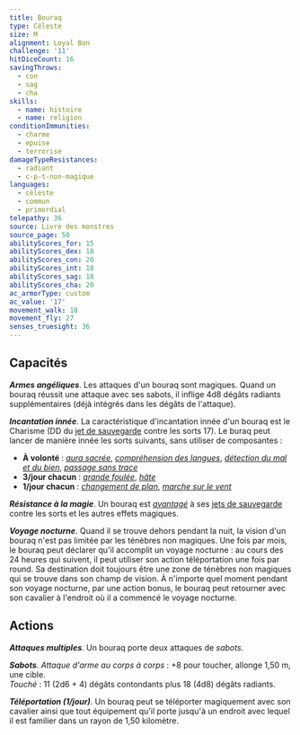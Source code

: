 ```yaml
---
title: Bouraq
type: Céleste
size: M
alignment: Loyal Bon
challenge: '11'
hitDiceCount: 16
savingThrows:
  - con
  - sag
  - cha
skills:
  - name: histoire
  - name: religion
conditionImmunities:
  - charme
  - epuise
  - terrorise
damageTypeResistances:
  - radiant
  - c-p-t-non-magique
languages:
  - céleste
  - commun
  - primordial
telepathy: 36
source: Livre des monstres
source_page: 50
abilityScores_for: 15
abilityScores_dex: 18
abilityScores_con: 20
abilityScores_int: 18
abilityScores_sag: 18
abilityScores_cha: 20
ac_armorType: custom
ac_value: '17'
movement_walk: 18
movement_fly: 27
senses_truesight: 36
---
```

## Capacités
_**Armes angéliques**_. Les attaques d'un bouraq sont magiques. Quand un bouraq réussit une attaque avec ses sabots, il inflige 4d8 dégâts radiants supplémentaires (déjà intégrés dans les dégâts de l'attaque).

_**Incantation innée**_. La caractéristique d'incantation innée d'un bouraq est le Charisme (DD du [jet de sauvegarde](/utiliser-les-caracteristiques/#jets-de-sauvegarde) contre les sorts 17). Le buraq peut lancer de manière innée les sorts suivants, sans utiliser de composantes :
* **À volonté** : [_aura sacrée_](/grimoire/aura-sacree/), [_compréhension des langues_](/grimoire/comprehension-des-langues/), [_détection du mal et du bien_](/grimoire/detection-du-mal-et-du-bien/), [_passage sans trace_](/grimoire/passage-sans-trace/)
* **3/jour chacun** : [_grande foulée_](/grimoire/grande-foulee/), [_hâte_](/grimoire/hate/)
* **1/jour chacun** : [_changement de plan_](/grimoire/changement-de-plan/), [_marche sur le vent_](/grimoire/marche-sur-le-vent/)

_**Résistance à la magie**_. Un bouraq est [_avantagé_](/utiliser-les-caracteristiques/#avantage-et-desavantage) à ses [jets de sauvegarde](/utiliser-les-caracteristiques/#jets-de-sauvegarde) contre les sorts et les autres effets magiques.

_**Voyage nocturne**_. Quand il se trouve dehors pendant la nuit, la vision d'un bouraq n'est pas limitée par les ténèbres non magiques. Une fois par mois, le bouraq peut déclarer qu'il accomplit un voyage nocturne : au cours des 24 heures qui suivent, il peut utiliser son action téléportation une fois par round. Sa destination doit toujours être une zone de ténèbres non magiques qui se trouve dans son champ de vision. À n'importe quel moment pendant son voyage nocturne, par une action bonus, le bouraq peut retourner avec son cavalier à l'endroit où il a commencé le voyage nocturne.

## Actions
_**Attaques multiples**_. Un bouraq porte deux attaques de _sabots_.

_**Sabots**_. _Attaque d'arme au corps à corps_ : +8 pour toucher, allonge 1,50 m, une cible.  
_Touché_ : 11 (2d6 + 4) dégâts contondants plus 18 (4d8) dégâts radiants.

_**Téléportation (1/jour)**_. Un bouraq peut se téléporter magiquement avec son cavalier ainsi que tout équipement qu'il porte jusqu'à un endroit avec lequel il est familier dans un rayon de 1,50 kilomètre.
